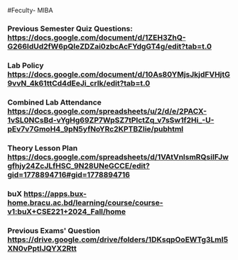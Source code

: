 #Feculty- MIBA
### Previous Semester Quiz Questions:	https://docs.google.com/document/d/1ZEH3ZhQ-G266IdUd2fW6pQleZDZai0zbcAcFYdgGT4g/edit?tab=t.0
### Lab Policy	https://docs.google.com/document/d/10As80YMjsJkjdFVHjtG9vvN_4k61ttCd4dEeJi_crIk/edit?tab=t.0
### Combined Lab Attendance	https://docs.google.com/spreadsheets/u/2/d/e/2PACX-1vSL0NCsBd-vYgHg69ZP7WpSZ7tPlctZq_v7sSw1f2Hi_-U-pEv7v7GmoH4_9pN5yfNoYRc2KPTBZlie/pubhtml
### Theory Lesson Plan	https://docs.google.com/spreadsheets/d/1VAtVnlsmRQsiIFJwgfhjy24ZcJLfHSC_9N28UNeGCCE/edit?gid=1778894716#gid=1778894716
### buX	https://apps.bux-home.bracu.ac.bd/learning/course/course-v1:buX+CSE221+2024_Fall/home
### Previous Exams' Question	https://drive.google.com/drive/folders/1DKsqpOoEWTg3LmI5XN0vPptIJQYX2Rtt
